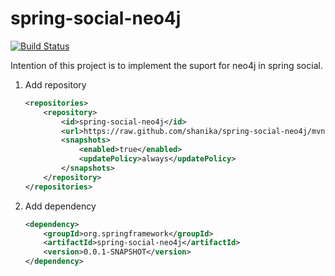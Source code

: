 # spring-social-neo4j

[![Build Status](https://travis-ci.org/shanika/spring-social-neo4j.svg)](https://travis-ci.org/shanika/spring-social-neo4j)

Intention of this project is to implement the suport for neo4j in spring social. 

1. Add repository
    ```xml
    <repositories>
        <repository>
            <id>spring-social-neo4j</id>
            <url>https://raw.github.com/shanika/spring-social-neo4j/mvn-repo/</url>
            <snapshots>
                <enabled>true</enabled>
                <updatePolicy>always</updatePolicy>
            </snapshots>
        </repository>
    </repositories>
    ```

2. Add dependency
    
    ```xml
    <dependency>
        <groupId>org.springframework</groupId>
        <artifactId>spring-social-neo4j</artifactId>
        <version>0.0.1-SNAPSHOT</version>
    </dependency>
    ```
